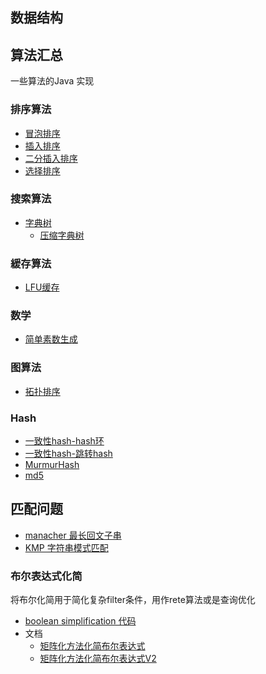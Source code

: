 ## 数据结构



## 算法汇总

一些算法的Java 实现

### 排序算法

* [冒泡排序](../src/main/java/info/victorchu/algorithms/sort/bubblesort/BubbleSort.java)
* [插入排序](../src/main/java/info/victorchu/algorithms/sort/insertionsort/InsertionSort.java)
* [二分插入排序](../src/main/java/info/victorchu/algorithms/sort/insertionsort/BinaryInsertSort.java)
* [选择排序](../src/main/java/info/victorchu/algorithms/sort/selectionsort/SelectionSort.java)

### 搜索算法

* [字典树](../src/main/java/info/victorchu/algorithms/search/trietree/TrieTree.java)
    * [压缩字典树](../src/main/java/info/victorchu/algorithms/search/trietree/CompressedTrieTree.java)

### 緩存算法

* [LFU缓存](../src/main/java/info/victorchu/algorithms/cache/LFUCache.java)

### 数学

* [简单素数生成](../src/main/java/info/victorchu/algorithms/primes/PrimesGenerator.java)

### 图算法

* [拓扑排序](../src/main/java/info/victorchu/algorithms/graph/TopologicalSortingGraph.java)

### Hash
* [一致性hash-hash环](../src/main/java/info/victorchu/algorithms/hash/TreeMapConsistentHash.java)
* [一致性hash-跳转hash](../src/main/java/info/victorchu/algorithms/hash/JumpConsistentHash.java)
* [MurmurHash](../src/main/java/info/victorchu/algorithms/hash/MurmurHash.java)
* [md5](../src/main/java/info/victorchu/algorithms/hash/MD5.java)


## 匹配问题

* [manacher 最长回文子串](../src/main/java/info/victorchu/algorithms/str/palindrome/Manacher.java)
* [KMP 字符串模式匹配](../src/main/java/info/victorchu/algorithms/str/match/KMPMatcher.java)

### 布尔表达式化简

将布尔化简用于简化复杂filter条件，用作rete算法或是查询优化

* [boolean simplification 代码](../src/main/java/info/victorchu/algorithms/booleansimplification/package-info.java)
* 文档    
    * [矩阵化方法化简布尔表达式](./booleanSimplification.md)
    * [矩阵化方法化简布尔表达式V2](./booleanSimplificationV2.md)